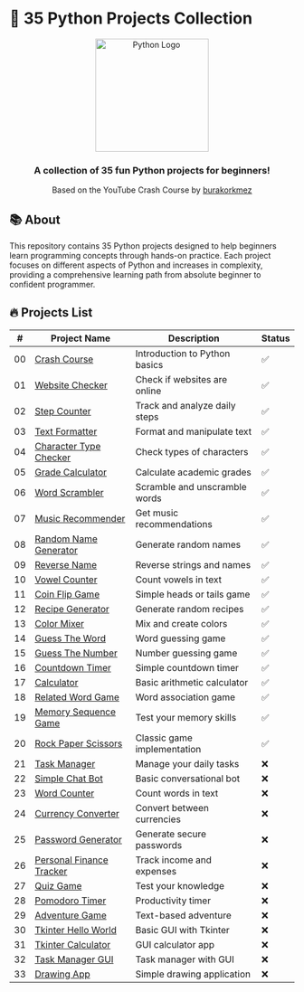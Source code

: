 # 🐍 35 Python Projects Collection

<p align="center">
  <img src="https://media.giphy.com/media/KAq5w47R9rmTuvWOWa/giphy.gif" alt="Python Logo" width="200"/>
</p>

<h3 align="center">A collection of 35 fun Python projects for beginners!</h3>
<p align="center">Based on the YouTube Crash Course by <a href="https://youtu.be/mMzwOZQJIcE?si=My2Mxl17kvhbYUtE">burakorkmez</a></p>

## 📚 About

This repository contains 35 Python projects designed to help beginners learn programming concepts through hands-on practice. Each project focuses on different aspects of Python and increases in complexity, providing a comprehensive learning path from absolute beginner to confident programmer.

## 🔥 Projects List

| #   | Project Name                                             | Description                   | Status |
| --- | -------------------------------------------------------- | ----------------------------- | ------ |
| 00  | [Crash Course](/0-crash-course)                          | Introduction to Python basics | ✅     |
| 01  | [Website Checker](/01-website-checker)                   | Check if websites are online  | ✅     |
| 02  | [Step Counter](/02-step-counter)                         | Track and analyze daily steps | ✅     |
| 03  | [Text Formatter](/03-text-formatter)                     | Format and manipulate text    | ✅     |
| 04  | [Character Type Checker](/04-check-char-type)            | Check types of characters     | ✅     |
| 05  | [Grade Calculator](/05-grade-calculator)                 | Calculate academic grades     | ✅     |
| 06  | [Word Scrambler](/06-word-scrambler)                     | Scramble and unscramble words | ✅     |
| 07  | [Music Recommender](/07-music-recommender)               | Get music recommendations     | ✅     |
| 08  | [Random Name Generator](/08-random-name-generator)       | Generate random names         | ✅     |
| 09  | [Reverse Name](/09-reverse-name)                         | Reverse strings and names     | ✅     |
| 10  | [Vowel Counter](/10-vowel-counter)                       | Count vowels in text          | ✅     |
| 11  | [Coin Flip Game](/11-coin-flip-game)                     | Simple heads or tails game    | ✅     |
| 12  | [Recipe Generator](/12-recipe-generator)                 | Generate random recipes       | ✅     |
| 13  | [Color Mixer](/13-color-mixer)                           | Mix and create colors         | ✅     |
| 14  | [Guess The Word](/14-guess-the-word)                     | Word guessing game            | ✅     |
| 15  | [Guess The Number](/15-guess-the-number)                 | Number guessing game          | ✅     |
| 16  | [Countdown Timer](/16-countdown-timer)                   | Simple countdown timer        | ✅     |
| 17  | [Calculator](/17-calculator)                             | Basic arithmetic calculator   | ✅     |
| 18  | [Related Word Game](/18-related-word-game)               | Word association game         | ✅     |
| 19  | [Memory Sequence Game](/19-memory-sequence-game)         | Test your memory skills       | ✅     |
| 20  | [Rock Paper Scissors](/20-rock-paper-scissors)           | Classic game implementation   | ✅     |
| 21  | [Task Manager](/21-task-manager)                         | Manage your daily tasks       | ❌     |
| 22  | [Simple Chat Bot](/22-simple-chat-bot)                   | Basic conversational bot      | ❌     |
| 23  | [Word Counter](/23-word-counter)                         | Count words in text           | ❌     |
| 24  | [Currency Converter](/24-currency-converter)             | Convert between currencies    | ❌     |
| 25  | [Password Generator](/25-password-generator)             | Generate secure passwords     | ❌     |
| 26  | [Personal Finance Tracker](/26-personal-finance-tracker) | Track income and expenses     | ❌     |
| 27  | [Quiz Game](/27-quiz-game)                               | Test your knowledge           | ❌     |
| 28  | [Pomodoro Timer](/28-pomodoro-timer)                     | Productivity timer            | ❌     |
| 29  | [Adventure Game](/29-adventure-game)                     | Text-based adventure          | ❌     |
| 30  | [Tkinter Hello World](/30-tkinter-hello-world)           | Basic GUI with Tkinter        | ❌     |
| 31  | [Tkinter Calculator](/31-tkinter-calculator)             | GUI calculator app            | ❌     |
| 32  | [Task Manager GUI](/32-task-manager)                     | Task manager with GUI         | ❌     |
| 33  | [Drawing App](/33-drawing-app)                           | Simple drawing application    | ❌     |
